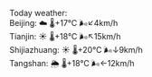 Today weather:  
Beijing: ☁️   🌡️+17°C 🌬️↙4km/h  
Tianjin: ☀️   🌡️+18°C 🌬️↖15km/h  
Shijiazhuang: ☀️   🌡️+20°C 🌬️↓9km/h  
Tangshan: 🌦   🌡️+18°C 🌬️←12km/h  
